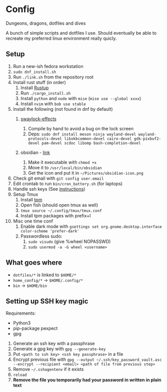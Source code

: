# Config

Dungeons, dragons, dotfiles and dives

A bunch of simple scripts and dotfiles I use. Should eventually be able to recreate my preferred linux environment really quicly.

## Setup

1. Run a new-ish fedora workstation
2. `sudo dnf_install.sh`
3. Run `./link.sh` from the repository root
4. Install rust stuff (in order)
   1. Install [Rustup](https://rustup.rs/)
   2. Run `./cargo_install.sh`
   3. Install `python` and `node` with `mise` (`mise use --global xxxx`)
   4. Install `nvim` with `bob use stable`
5. Install the following (not found in dnf by default)
   1. [swaylock-effects](https://github.com/jirutka/swaylock-effects)
      1. Compile by hand to avoid a bug on the lock screen
      2. Deps: `sudo dnf install meson ninja wayland-devel wayland-protocols-devel libxkbcommon-devel cairo-devel gdk-pixbuf2-devel pam-devel scdoc libomp bash-completion-devel`

   2. obsidian - [link](https://obsidian.md/download)
      1. Make it executable with `chmod +x`
      2. Move it to `/usr/local/bin/obsidian`
      3. Get the icon and put it in `~/Pictures/obsidian-icon.png`
6. Check git email with `git config user.email`
7. Edit crontab to run `bin/cron_battery.sh` (for laptops)
8. Handle ssh keys (See [instructions](#setting-up-ssh-key-magic))
9. Setup Tmux
   1. Install [tpm](https://github.com/tmux-plugins/tpm)
   2. Open fish (should open tmux as well)
   3. `tmux source ~/.config/tmux/tmux.conf`
   4. Install tpm packages with prefix+I
10. Misc one time conf
    1. Enable dark mode with `gsettings set org.gnome.desktop.interface color-scheme 'prefer-dark'`
    2. Passwordless sudo: 
        1. `sudo visudo` (give %wheel NOPASSWD)
        2. `sudo usermod -a -G wheel <username>`

## What goes where

- `dotfiles/*` is linked to `$HOME/*`
- `home_config/*` -> `$HOME/.config/*`
- `bin` -> `$HOME/bin`

## Setting up SSH key magic

Requirements:

- Python3
- pip-package pexpect
- gpg

1. Generate an ssh key with a passphrase
2. Generate a gpg key with `gpg --generate-key`
3. Put `<path to ssh key> <ssh key passphrase>` in a file
4. Encrypt previous file with `gpg --output ~/.ssh/key_password_vault.asc --encrypt --recipient <email> <path of file from previous step>`
5. Remove `~/.sshagentenv` if it exists
6. `reload`
7. **Remove the file you temporarily had your password in written in plain text**
